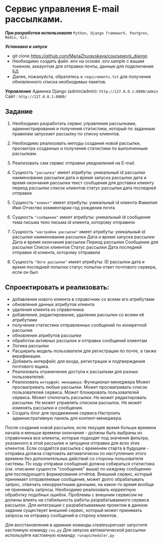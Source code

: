 # **Сервис управления E-mail рассылками.**

**_При разработки использовала_**
`Python, Django framework, Postgres, Redis, Git.`

_**Установка и запуск**_
* git clone https://github.com/MariaZhuravskaya/coursework_django
* Необходимо создать файл .env на основе .env.sample с вашим токеном, аккаунтом для отправки почты, данные для подключения БД
* Далее, пожалуйста, обратитесь к <a>`requirements.txt`</a> для получения обновленного списка необходимых пакетов.

**_Управление_**
Админка Django (admin/admin): `http://127.0.0.1:8000/admin`
Сайт : `http://127.0.0.1:8000/`

## **Задание**

1. Необходимо разработать сервис управления рассылками, администрирования и получения статистики, который по заданным правилам запускает рассылку по списку клиентов.
2. Необходимо реализовать методы создания новой рассылки, просмотра созданных и получения статистики по выполненным рассылкам.
3. Реализовать сам сервис отправки уведомлений на E-mail.

1. Сущность `"рассылка"` имеет атрибуты:
уникальный id рассылки
наименование рассылки
дата и время запуска рассылки
дата и время окончания рассылки
текст сообщения для доставки клиенту
период рассылки
список клиентов
статус рассылки
дата последней отправки


2. Сущность `"клиент"` имеет атрибуты:
уникальный id клиента
Фамилия
Имя
Отчество
комментарии
год рождения
почта

3. Сущность `"сообщение"` имеет атрибуты:
уникальный id сообщения
тема письма
тело письма
id клиента, которому отправили

4. Сущность `"настройки рассылки"` имеет атрибуты:
уникальный id рассылки
наименование рассылки
Дата и время запуска рассылки
Дата и время окончания рассылки
Период рассылки
Сообщение для рассылки
Список клиентов
Статус рассылки
Дата последней отправки
id клиента, которому отправили

5. Сущность `"Логи рассылки"` имеет атрибуты:
ID рассылки
дата и время последней попытки
статус попытки
ответ почтового сервера, если он был

## **Спроектировать и реализовать:**

* добавления нового клиента в справочник со всеми его атрибутами
* обновления данных атрибутов клиента
* удаления клиента из справочника
* добавления, редактирование, удаление рассылки со всеми её атрибутами
* получения статистики отправленных сообщений по конкретной рассылке
* обновления атрибутов рассылки
* обработки активных рассылок и отправки сообщений клиентам
* Логика рассылки
* Расширить модель пользователя для регистрации по почте, а также верификации.
* Добавить интерфейс для входа, регистрации и подтверждения почтового ящика.
* Реализовать ограничение доступа к рассылкам для разных пользователей.
* Реализовать `интерфейс менеджера`:
        Функционал менеджера
        Может просматривать любые рассылки.
        Может просматривать список пользователей сервиса.
        Может блокировать пользователей сервиса.
        Может отключать рассылки.
        Не может редактировать рассылки.
        Не может управлять списком рассылок.
        Не может изменять рассылки и сообщения.
* Создать блог для продвижения сервиса.Настроить административную панель для контент-менеджера.

После создания новой рассылки, если текущее время больше времени начала и меньше времени окончания - должны быть выбраны из справочника все клиенты, которые подходят под значения фильтра, указанного в этой рассылке и запущена отправка для всех этих клиентов.
Если создаётся рассылка с временем старта в будущем - отправка должна стартовать автоматически по наступлению этого времени без дополнительных действий со стороны пользователя системы.
По ходу отправки сообщений должна собираться статистика (см. описание сущности "сообщение" выше) по каждому сообщению для последующего формирования отчётов.
Внешний сервис, который принимает отправляемые сообщения, может долго обрабатывать запрос, отвечать некорректными данными, на какое-то время вообще не принимать запросы. Необходимо реализовать корректную обработку подобных ошибок. Проблемы с внешним сервисом не должны влиять на стабильность работы разрабатываемого сервиса рассылок. Для интеграции с разрабатываемым проектом в данном задании существует внешний сервис, который может принимать запросы на отправку сообщений в сторону клиентов.

Для восстановления в админке команды createsuperuser запустите кастомную команду `csu.py`
Для запуска автоматической рассылки используйте кастомную команду: `runapscheduler.py`